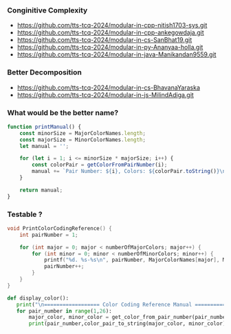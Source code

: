 ### Conginitive Complexity
- https://github.com/tts-tcq-2024/modular-in-cpp-nitish1703-sys.git
- https://github.com/tts-tcq-2024/modular-in-cpp-ankegowdaja.git
- https://github.com/tts-tcq-2024/modular-in-cs-SanBhat19.git
- https://github.com/tts-tcq-2024/modular-in-py-Ananyaa-holla.git
- https://github.com/tts-tcq-2024/modular-in-java-Manikandan9559.git

### Better Decomposition
- https://github.com/tts-tcq-2024/modular-in-cs-BhavanaYaraska
- https://github.com/tts-tcq-2024/modular-in-js-MilindAdiga.git

### What would be the better name?
```js
function printManual() {
    const minorSize = MajorColorNames.length;
    const majorSize = MinorColorNames.length;
    let manual = '';

    for (let i = 1; i <= minorSize * majorSize; i++) {
        const colorPair = getColorFromPairNumber(i);
        manual += `Pair Number: ${i}, Colors: ${colorPair.toString()}\n`;
    }

    return manual;
}
```
### Testable ?
```c
void PrintColorCodingReference() {
    int pairNumber = 1;

    for (int major = 0; major < numberOfMajorColors; major++) {
        for (int minor = 0; minor < numberOfMinorColors; minor++) {
            printf("%d. %s-%s\n", pairNumber, MajorColorNames[major], MinorColorNames[minor]);
            pairNumber++;
        }
    }
}
```

```py
def display_color():
   print("\n================== Color Coding Reference Manual =====================")
   for pair_number in range(1,26):
       major_color, minor_color = get_color_from_pair_number(pair_number)
       print(pair_number,color_pair_to_string(major_color, minor_color))

```

